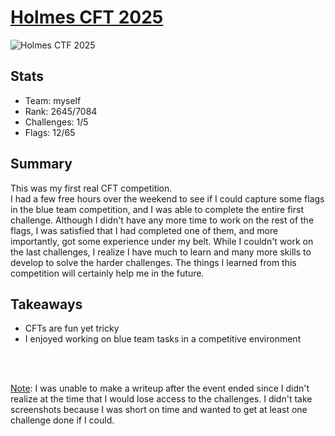 <!--![HTB CTF](https://ctf.hackthebox.com/images/icons/logos/htbctf-logo.svg) -->
# [Holmes CFT 2025](https://ctf.hackthebox.com/event/details/holmes-ctf-2025-2536)

![Holmes CTF 2025](https://s3.eu-central-1.amazonaws.com/htb-ctf-prod-public-storage/ctf/banners/SpMV5jYXVHMQCfs0f9Cacqty2vyikLdLHViyJPIe.jpg)
## Stats
- Team: myself
- Rank: 2645/7084
- Challenges: 1/5
- Flags: 12/65

## Summary
This was my first real CFT competition.  
I had a few free hours over the weekend to see if I could capture some flags in the blue team competition, and I was able to complete the entire first challenge.
Although I didn't have any more time to work on the rest of the flags, I was satisfied that I had completed one of them, and more importantly, got some experience under my belt. 
While I couldn't work on the last challenges, I realize I have much to learn and many more skills to develop to solve the harder challenges. 
The things I learned from this competition will certainly help me in the future. 

## Takeaways
- CFTs are fun yet tricky
- I enjoyed working on blue team tasks in a competitive environment  

<br></br>

<ins>Note</ins>: 
I was unable to make a writeup after the event ended since I didn't realize at the time that I would lose access to the challenges. 
I didn't take screenshots because I was short on time and wanted to get at least one challenge done if I could.
